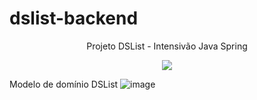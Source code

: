 # dslist-backend
<p align="center">
Projeto DSList - Intensivão Java Spring</p>

<p align="center">
<img src="http://img.shields.io/static/v1?label=STATUS&message=EM%20DESENVOLVIMENTO&color=GREEN&style=for-the-badge"/>
</p>

Modelo de domínio DSList
![image](https://github.com/Paulo555Bispo/dslist-backend/assets/63209799/bd2f94e7-bd9f-451f-8759-dca8208a1e20)




